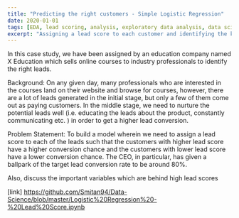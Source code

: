 ```yaml
---
title: "Predicting the right customers - Simple Logistic Regression"
date: 2020-01-01
tags: [EDA, lead scoring, analysis, exploratory data analysis, data science, logistic Regression, Machine Learning, Supervised Learning]
excerpt: "Assigning a lead score to each customer and identifying the key causes for their score "
---
```

In this case study, we have been assigned by an education company named X Education which sells online courses to industry professionals to identify the right leads.

Background: On any given day, many professionals who are interested in the courses land on their website and browse for courses, however, there are a lot of leads generated in the initial stage, but only a few of them come out as paying customers. In the middle stage, we need to nurture the potential leads well (i.e. educating the leads about the product, constantly communicating etc. ) in order to get a higher lead conversion.

Problem Statement: To build a model wherein we need to assign a lead score to each of the leads such that the customers with higher lead score have a higher conversion chance and the customers with lower lead score have a lower conversion chance. The CEO, in particular, has given a ballpark of the target lead conversion rate to be around 80%.

Also, discuss the important variables which are behind high lead scores

[link] https://github.com/Smitan94/Data-Science/blob/master/Logistic%20Regression%20-%20Lead%20Score.ipynb
